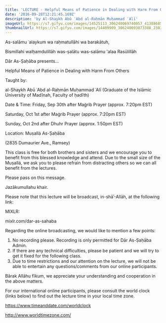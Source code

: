 ```yaml
---
title: 'LECTURE - Helpful Means of Patience in Dealing with Harm From Others'
date: '2016-09-28T12:21:45.169Z'
description: 'by Al-Shaykh Abū ʿAbd al-Raḥmān Muḥammad ʿAlī'
imageUrl: https://s7.gifyu.com/images/14525113_306240069740057_4138868523896650447_o.jpg_nc_cat110_nc_sid8024bb_nc_ohc-GVWZl1ohLkAX8Xdcc0_nc_htscontent.fybz1-1.jpg
thumbnailUrl: https://s7.gifyu.com/images/14409909_306240093073388_2303212084924638353_o.jpg_nc_cat105_nc_sid8024bb_nc_ohcWuXfaPEWEAsAX_DNvhK_nc_htscontent.fybz1-1.jpg
---
```


As-salāmu ʿalaykum wa raḥmatullāhi wa barakātuh,

Bismillahi walḥamdulillāh was-ṣalātu was-salāmu 'alaa Rasūlillāh

Dār As-Ṣaḥāba presents...

Helpful Means of Patience in Dealing with Harm From Others

Taught by:

al-Shaykh Abū ʿAbd al-Raḥmān Muḥammad ʿAlī
(Graduate of the Islāmic University of Madīnah, Faculty of ḥadīth)

Date & Time:
Friday, Sep 30th after Maġrib Prayer (approx. 7:20pm EST)

Saturday, Oct 1st after Maġrib Prayer (approx. 7:20pm EST)

Sunday, Oct 2nd after Dhuhr Prayer (approx. 1:50pm EST)

Location:
Muṣallá As-Ṣaḥāba

(2835 Dumaurier Ave., Ramsey)

This class is free for both brothers and sisters and we encourage you to benefit from this blessed knowledge and attend. Due to the small size of the Muṣallá, we ask you to please refrain from distracting others so we can all benefit from the lectures.

Please pass on this message.

Jazākumullahu khair.

Please note that this lecture will be broadcast, in-shāʾ-Allāh, at the following link:

MIXLR:

mixlr.com/dar-as-sahaba

Regarding the online broadcasting, we would like to mention a few points:

1. No recording please. Recording is only permitted for Dār As-Ṣaḥāba Admin.
2. If there are any technical difficulties, please be patient and we will try to get it fixed for the following class.
3. Due to time restrictions and our attention on the lecture, we will not be able to entertain any questions/comments from our online participants.

Bārak Allāhu fīkum, we appreciate your understanding and cooperation in the above matters.

For our international online participants, please consult the world clock (links below) to find out the lecture time in your local time zone.

https://www.timeanddate.com/worldclock

http://www.worldtimezone.com/
